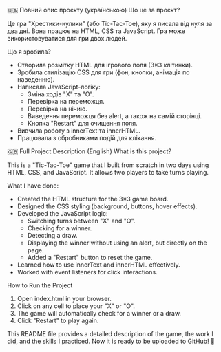 🇺🇦 Повний опис проєкту (українською)
Що це за проєкт?

Це гра "Хрестики-нулики" (або Tic-Tac-Toe), яку я писала від нуля за два дні. Вона працює на HTML, CSS та JavaScript. Гра може використовуватися для гри двох людей.

Що я зробила?

- Створила розмітку HTML для ігрового поля (3×3 клітинки).
- Зробила стилізацію CSS для гри (фон, кнопки, анімація по наведенню).
- Написала JavaScript-логіку:
  - Зміна ходів "X" та "O".
  - Перевірка на переможця.
  - Перевірка на нічию.
  - Виведення переможця без alert, а також на самій сторінці.
  - Кнопка "Restart" для очищення поля.
- Вивчила роботу з innerText та innerHTML.
- Працювала з обробниками подій для клікання.

🇬🇧 Full Project Description (English)
What is this project?

This is a "Tic-Tac-Toe" game that I built from scratch in two days using HTML, CSS, and JavaScript. It allows two players to take turns playing.

What I have done:

- Created the HTML structure for the 3×3 game board.
- Designed the CSS styling (background, buttons, hover effects).
- Developed the JavaScript logic:
  - Switching turns between "X" and "O".
  - Checking for a winner.
  - Detecting a draw.
  - Displaying the winner without using an alert, but directly on the page.
  - Added a "Restart" button to reset the game.
- Learned how to use innerText and innerHTML effectively.
- Worked with event listeners for click interactions.

How to Run the Project

1. Open index.html in your browser.
2. Click on any cell to place your "X" or "O".
3. The game will automatically check for a winner or a draw.
4. Click "Restart" to play again.

This README file provides a detailed description of the game, the work I did, and the skills I practiced. Now it is ready to be uploaded to GitHub! 🚀
